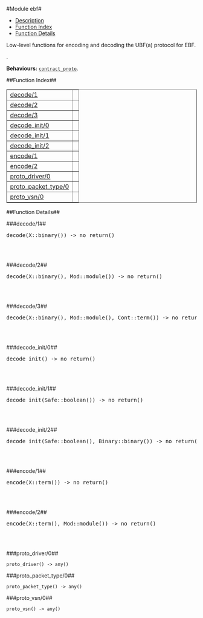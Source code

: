 

#Module ebf#
* [Description](#description)
* [Function Index](#index)
* [Function Details](#functions)


<p>Low-level functions for encoding and decoding the UBF(a)
protocol for EBF.</p>.



__Behaviours:__ [`contract_proto`](contract_proto.md).<a name="index"></a>

##Function Index##


<table width="100%" border="1" cellspacing="0" cellpadding="2" summary="function index"><tr><td valign="top"><a href="#decode-1">decode/1</a></td><td></td></tr><tr><td valign="top"><a href="#decode-2">decode/2</a></td><td></td></tr><tr><td valign="top"><a href="#decode-3">decode/3</a></td><td></td></tr><tr><td valign="top"><a href="#decode_init-0">decode_init/0</a></td><td></td></tr><tr><td valign="top"><a href="#decode_init-1">decode_init/1</a></td><td></td></tr><tr><td valign="top"><a href="#decode_init-2">decode_init/2</a></td><td></td></tr><tr><td valign="top"><a href="#encode-1">encode/1</a></td><td></td></tr><tr><td valign="top"><a href="#encode-2">encode/2</a></td><td></td></tr><tr><td valign="top"><a href="#proto_driver-0">proto_driver/0</a></td><td></td></tr><tr><td valign="top"><a href="#proto_packet_type-0">proto_packet_type/0</a></td><td></td></tr><tr><td valign="top"><a href="#proto_vsn-0">proto_vsn/0</a></td><td></td></tr></table>


<a name="functions"></a>

##Function Details##

<a name="decode-1"></a>

###decode/1##




<pre>decode(X::binary()) -&gt; no_return()</pre>
<br></br>


<a name="decode-2"></a>

###decode/2##




<pre>decode(X::binary(), Mod::module()) -&gt; no_return()</pre>
<br></br>


<a name="decode-3"></a>

###decode/3##




<pre>decode(X::binary(), Mod::module(), Cont::term()) -&gt; no_return()</pre>
<br></br>


<a name="decode_init-0"></a>

###decode_init/0##




<pre>decode_init() -&gt; no_return()</pre>
<br></br>


<a name="decode_init-1"></a>

###decode_init/1##




<pre>decode_init(Safe::boolean()) -&gt; no_return()</pre>
<br></br>


<a name="decode_init-2"></a>

###decode_init/2##




<pre>decode_init(Safe::boolean(), Binary::binary()) -&gt; no_return()</pre>
<br></br>


<a name="encode-1"></a>

###encode/1##




<pre>encode(X::term()) -&gt; no_return()</pre>
<br></br>


<a name="encode-2"></a>

###encode/2##




<pre>encode(X::term(), Mod::module()) -&gt; no_return()</pre>
<br></br>


<a name="proto_driver-0"></a>

###proto_driver/0##




`proto_driver() -> any()`

<a name="proto_packet_type-0"></a>

###proto_packet_type/0##




`proto_packet_type() -> any()`

<a name="proto_vsn-0"></a>

###proto_vsn/0##




`proto_vsn() -> any()`


